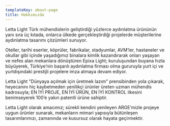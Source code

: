 ```yaml
---
templateKey: about-page
title: Hakkımızda
---
```

Letta Light Türk mühendislerin geliştirdiği yüzlerce aydınlatma ürününün yanı sıra üç kıtada, onlarca ülkede gerçekleştirdiği projelerde müşterilerine aydınlatma tasarımı çözümleri sunuyor. 

Oteller, tarihi eserler, köprüler, fabrikalar, stadyumlar, AVM’ler, hastaneler ve okullar gibi içinde yaşadığımız binalara kimlik kazandırarak onları yaşayan ve nefes alan mekanlara dönüştüren Epixa Light; kuruluşundan buyana hızla büyüyerek, Türkiye’nin başarılı aydınlatma firması olma gururuyla yurt içi ve yurtdışındaki prestijli projelere imza atmaya devam ediyor. 

Letta Light "Dünyaya açılmak için üretmek lazım" prensibinden yola çıkarak, heyecanını hiç kaybetmeden yenilikçi ürünler üreten uzman mühendis kadrosuyla; EN İYİ PROJE, EN İYİ ÜRÜN, EN İYİ KONTROL ilkesini benimseyerek 100’e yakın patentli ürüne sahiptir. 

Letta Light olarak amacımız; sürekli kendini yenileyen ARGE’mizle projeye uygun ürünler sunarak, mekanların mimari yapısıyla bütünleşen tasarımlarımızı, zamanında ve kusursuz olarak hayata geçirmektir.
